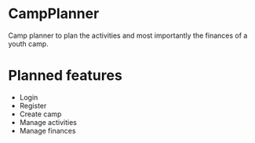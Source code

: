 # CampPlanner
Camp planner to plan the activities and most importantly the finances of a youth camp.

# Planned features
- Login
- Register
- Create camp
- Manage activities
- Manage finances
